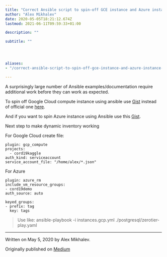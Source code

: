 ```yaml
---
title: "Correct Ansible script to spin-off GCE instance and Azure instance"
author: "Alex Mikhalev"
date: 2020-05-05T18:21:12.674Z
lastmod: 2021-06-11T09:59:33+01:00

description: ""

subtitle: ""




aliases:
- "/correct-ansible-script-to-spin-off-gce-instance-and-azure-instance-af9320ffed3"

---
```


A surprisingly large number of Ansible examples/documentation require additional work before they can work as expected.

To spin off Google Cloud compute instance using ansible use [Gist](https://gist.github.com/AlexMikhalev/498224bd5928f6b8bf96d2a6bdf2cd9f) instead of official one [here](https://docs.ansible.com/ansible/latest/scenario_guides/guide_gce.html).

And if you want to spin Azure instance using Ansible use this [Gist](https://gist.github.com/AlexMikhalev/ebf3c65817774830821bb396a6708efe).

Next step to make dynamic inventory working

For Google Cloud create file:

```
plugin: gcp_compute
projects:
  - cord19kaggle
auth_kind: serviceaccount
service_account_file: "/home/alex/*.json"
```

For Azure

```
plugin: azure_rm
include_vm_resource_groups:
- cord19demo
auth_source: auto

keyed_groups:
- prefix: tag
  key: tags
```

> Use like: ansible-playbook -i instances.gcp.yml ./postgresql/zerotier-play.yaml

* * *
Written on May 5, 2020 by Alex Mikhalev.

Originally published on [Medium](https://medium.com/@alexmikhalev/correct-ansible-script-to-spin-off-gce-instance-and-azure-instance-af9320ffed3)
